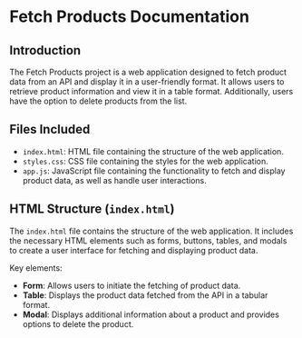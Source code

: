 # Fetch Products Documentation

## Introduction

The Fetch Products project is a web application designed to fetch product data from an API and display it in a user-friendly format. It allows users to retrieve product information and view it in a table format. Additionally, users have the option to delete products from the list.

## Files Included

- `index.html`: HTML file containing the structure of the web application.
- `styles.css`: CSS file containing the styles for the web application.
- `app.js`: JavaScript file containing the functionality to fetch and display product data, as well as handle user interactions.

## HTML Structure (`index.html`)

The `index.html` file contains the structure of the web application. It includes the necessary HTML elements such as forms, buttons, tables, and modals to create a user interface for fetching and displaying product data.

Key elements:

- **Form**: Allows users to initiate the fetching of product data.
- **Table**: Displays the product data fetched from the API in a tabular format.
- **Modal**: Displays additional information about a product and provides options to delete the product.
